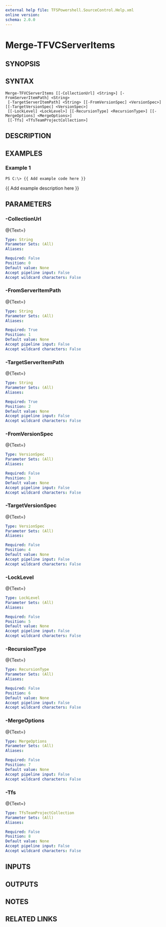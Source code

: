 ```yaml
---
external help file: TFSPowershell.SourceControl.Help.xml
online version: 
schema: 2.0.0
---
```


# Merge-TFVCServerItems

## SYNOPSIS

## SYNTAX

```
Merge-TFVCServerItems [[-CollectionUrl] <String>] [-FromServerItemPath] <String>
 [-TargetServerItemPath] <String> [[-FromVersionSpec] <VersionSpec>] [[-TargetVersionSpec] <VersionSpec>]
 [[-LockLevel] <LockLevel>] [[-RecursionType] <RecursionType>] [[-MergeOptions] <MergeOptions>]
 [[-Tfs] <TfsTeamProjectCollection>]
```

## DESCRIPTION

## EXAMPLES

### Example 1
```
PS C:\> {{ Add example code here }}
```

{{ Add example description here }}

## PARAMETERS

### -CollectionUrl
@{Text=}

```yaml
Type: String
Parameter Sets: (All)
Aliases: 

Required: False
Position: 0
Default value: None
Accept pipeline input: False
Accept wildcard characters: False
```

### -FromServerItemPath
@{Text=}

```yaml
Type: String
Parameter Sets: (All)
Aliases: 

Required: True
Position: 1
Default value: None
Accept pipeline input: False
Accept wildcard characters: False
```

### -TargetServerItemPath
@{Text=}

```yaml
Type: String
Parameter Sets: (All)
Aliases: 

Required: True
Position: 2
Default value: None
Accept pipeline input: False
Accept wildcard characters: False
```

### -FromVersionSpec
@{Text=}

```yaml
Type: VersionSpec
Parameter Sets: (All)
Aliases: 

Required: False
Position: 3
Default value: None
Accept pipeline input: False
Accept wildcard characters: False
```

### -TargetVersionSpec
@{Text=}

```yaml
Type: VersionSpec
Parameter Sets: (All)
Aliases: 

Required: False
Position: 4
Default value: None
Accept pipeline input: False
Accept wildcard characters: False
```

### -LockLevel
@{Text=}

```yaml
Type: LockLevel
Parameter Sets: (All)
Aliases: 

Required: False
Position: 5
Default value: None
Accept pipeline input: False
Accept wildcard characters: False
```

### -RecursionType
@{Text=}

```yaml
Type: RecursionType
Parameter Sets: (All)
Aliases: 

Required: False
Position: 6
Default value: None
Accept pipeline input: False
Accept wildcard characters: False
```

### -MergeOptions
@{Text=}

```yaml
Type: MergeOptions
Parameter Sets: (All)
Aliases: 

Required: False
Position: 7
Default value: None
Accept pipeline input: False
Accept wildcard characters: False
```

### -Tfs
@{Text=}

```yaml
Type: TfsTeamProjectCollection
Parameter Sets: (All)
Aliases: 

Required: False
Position: 8
Default value: None
Accept pipeline input: False
Accept wildcard characters: False
```

## INPUTS

## OUTPUTS

## NOTES

## RELATED LINKS

